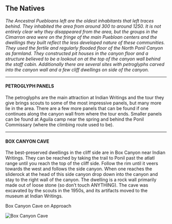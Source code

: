 ## The Natives 
*The Ancestral Puebloans left are the oldest inhabitants that left traces behind. They inhabited the area from around 300 to around 1250. It is not entirely clear why they disappeared from the area, but the groups in the Cimarron area were on the fringe of the main Puebloan centers and the dwellings they built reflect the less developed nature of these communities. They used the fertile and regularly flooded floor of the North Ponil Canyon as farmland. They constructed pit houses in the canyon floor and a structure believed to be a lookout on at the top of the canyon wall behind the staff cabin. Additionally there are several sites with petroglyphs carved into the canyon wall and a few cliff dwellings on side of the canyon.*
***
#### PETROGLYPH PANELS 
The petroglyphs are the main attraction at Indian Writings and the tour they give brings scouts to some of the most impressive panels, but many more lie in the area. There are a few more panels that can be found if one continues along the canyon wall from where the tour ends. Smaller panels can be found at Aguila camp near the spring and behind the Ponil Commissary (where the climbing route used to be).
***
#### BOX CANYON CAVE
The best-preserved dwellings in the cliff side are in Box Canyon near Indian Writings. They can be reached by taking the trail to Ponil past the atlatl range until you reach the top of the cliff side. Follow the rim until it veers towards the west and follows the side canyon. When one reaches the sliderock at the head of this side canyon drop down into the canyon and stay to the right wall of the canyon. The dwelling is a rock wall primarily made out of loose stone (so don’t touch ANYTHING). The cave was excavated by the scouts in the 1950s, and its artifacts moved to the museum at Indian Writings.

Box Canyon Cave on Approach

![Box Canyon Cave][box_canyon_image]

[box_canyon_image]: ./master/images/natives/natives_1.png "Box Canyon Cave"
